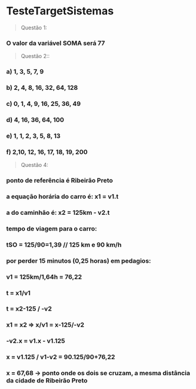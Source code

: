 ﻿# TesteTargetSistemas
> Questão 1:
### O valor da variável SOMA será 77
> Questão 2::
### a) 1, 3, 5, 7, 9
### b) 2, 4, 8, 16, 32, 64, 128
### c) 0, 1, 4, 9, 16, 25, 36, 49
### d) 4, 16, 36, 64, 100
### e) 1, 1, 2, 3, 5, 8, 13
### f) 2,10, 12, 16, 17, 18, 19, 200
> Questão 4:
### ponto de referência é Ribeirão Preto
### a equação horária do carro é: x1 = v1.t
### a do caminhão é: x2 = 125km - v2.t
### tempo de viagem para o carro:
### tSO = 125/90=1,39 // 125 km e 90 km/h
### por perder 15  minutos (0,25 horas) em pedagios: 
### v1 = 125km/1,64h = 76,22
### t = x1/v1
### t = x2-125 / -v2
### x1 = x2 => x/v1 = x-125/-v2
### -v2.x = v1.x - v1.125
### x = v1.125 / v1-v2 = 90.125/90+76,22
### x = 67,68 -> ponto onde os dois se cruzam, a mesma distância da cidade de Ribeirão Preto
